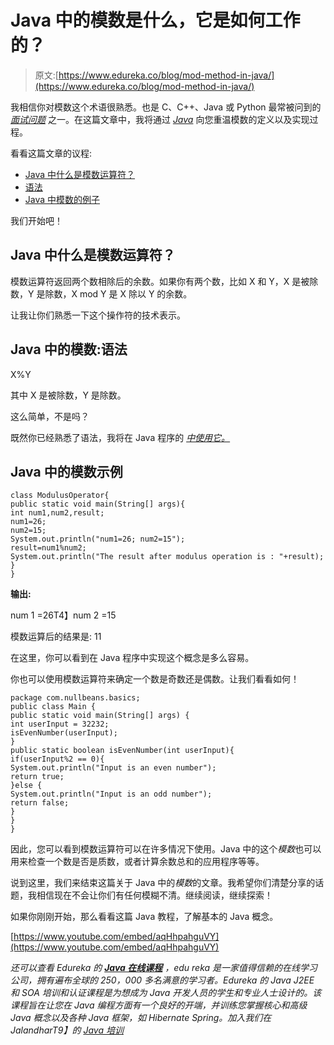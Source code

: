 # Java 中的模数是什么，它是如何工作的？

> 原文:[https://www.edureka.co/blog/mod-method-in-java/](https://www.edureka.co/blog/mod-method-in-java/)

我相信你对模数这个术语很熟悉。也是 C、C++、Java 或 Python 最常被问到的 *[面试问题](https://www.edureka.co/blog/interview-questions/)* 之一。在这篇文章中，我将通过 [*Java*](https://www.edureka.co/blog/what-is-java/) 向您重温模数的定义以及实现过程。

看看这篇文章的议程:

*   [Java 中什么是模数运算符？](#What_is_a_modulus_operator?)
*   [语法](#Syntax)
*   [Java 中模数的例子](#Example_of_Modulus_in_Java)

我们开始吧！

## **Java 中什么是模数运算符？**

模数运算符返回两个数相除后的余数。如果你有两个数，比如 X 和 Y，X 是被除数，Y 是除数，X mod Y 是 X 除以 Y 的余数。

让我让你们熟悉一下这个操作符的技术表示。

## **Java 中的模数:语法**

X%Y

其中 X 是被除数，Y 是除数。

这么简单，不是吗？

既然你已经熟悉了语法，我将在 Java 程序的 *[中使用它。](https://www.edureka.co/blog/java-programs/)*

## **Java 中的模数示例**

```
class ModulusOperator{
public static void main(String[] args){
int num1,num2,result;
num1=26;
num2=15;
System.out.println("num1=26; num2=15");
result=num1%num2;
System.out.println("The result after modulus operation is : "+result);
}
}

```

**输出:**

num 1 =26T4】num 2 =15

模数运算后的结果是: 11

在这里，你可以看到在 Java 程序中实现这个概念是多么容易。

你也可以使用模数运算符来确定一个数是奇数还是偶数。让我们看看如何！

```
package com.nullbeans.basics; 
public class Main {
public static void main(String[] args) {
int userInput = 32232;
isEvenNumber(userInput);
}
public static boolean isEvenNumber(int userInput){
if(userInput%2 == 0){
System.out.println("Input is an even number");
return true;
}else {
System.out.println("Input is an odd number");
return false;
}
}
}

```

因此，您可以看到模数运算符可以在许多情况下使用。Java 中的这个*模数*也可以用来检查一个数是否是质数，或者计算余数总和的应用程序等等。

说到这里，我们来结束这篇关于 Java 中的*模数*的文章。我希望你们清楚分享的话题，我相信现在不会让你们有任何模糊不清。继续阅读，继续探索！

如果你刚刚开始，那么看看这篇 Java 教程，了解基本的 Java 概念。

[https://www.youtube.com/embed/aqHhpahguVY](https://www.youtube.com/embed/aqHhpahguVY)

*还可以查看 Edureka 的 **[Java 在线课程](https://www.edureka.co/java-j2ee-training-course)** ，edu reka 是一家值得信赖的在线学习公司，拥有遍布全球的 250，000 多名满意的学习者。Edureka 的 Java J2EE 和 SOA 培训和认证课程是为想成为 Java 开发人员的学生和专业人士设计的。该课程旨在让您在 Java 编程方面有一个良好的开端，并训练您掌握核心和高级 Java 概念以及各种 Java 框架，如 Hibernate Spring。加入我们在 JalandharT9】的 [Java 培训](https://www.edureka.co/java-j2ee-training-course-jalandhar)*